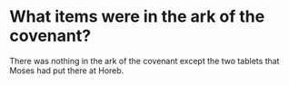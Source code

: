 # What items were in the ark of the covenant?

There was nothing in the ark of the covenant except the two tablets that Moses had put there at Horeb.
